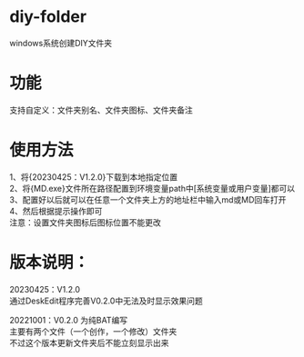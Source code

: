 # diy-folder
  windows系统创建DIY文件夹

# 功能
  支持自定义：文件夹别名、文件夹图标、文件夹备注

# 使用方法
  1、将{20230425：V1.2.0}下载到本地指定位置  
  2、将{MD.exe}文件所在路径配置到环境变量path中[系统变量或用户变量]都可以  
  3、配置好以后就可以在任意一个文件夹上方的地址栏中输入md或MD回车打开  
  4、然后根据提示操作即可  
  注意：设置文件夹图标后图标位置不能更改  

# 版本说明：
  20230425：V1.2.0  
    通过DeskEdit程序完善V0.2.0中无法及时显示效果问题
  
  20221001：V0.2.0
    为纯BAT编写  
    主要有两个文件（一个创作，一个修改）文件夹  
    不过这个版本更新文件夹后不能立刻显示出来  

